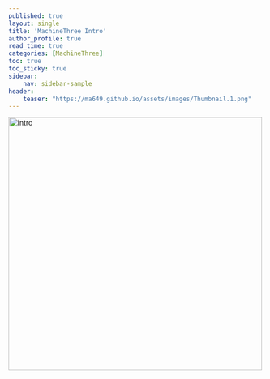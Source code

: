 ```yaml
---
published: true
layout: single
title: 'MachineThree Intro'
author_profile: true
read_time: true
categories: [MachineThree]
toc: true
toc_sticky: true
sidebar:
    nav: sidebar-sample
header:
    teaser: "https://ma649.github.io/assets/images/Thumbnail.1.png"
---
```



<a href="https://www.youtube.com/watch?v=aCoislwShJs">
<img border="0" alt="intro" src="https://ma649.github.io/assets/images/Thumbnail.1.png" width="500" height="500">
    
